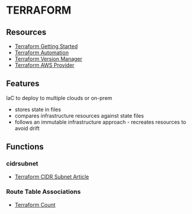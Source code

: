 # TERRAFORM

## Resources

- [Terraform Getting Started](https://www.terraform.io/intro/getting-started/install.html)
- [Terraform Automation](https://learn.hashicorp.com/terraform/development/running-terraform-in-automation)
- [Terraform Version Manager](https://warrensbox.github.io/terraform-switcher/)
- [Terraform AWS Provider](https://www.terraform.io/docs/providers/aws/index.html)

## Features
IaC to deploy to multiple clouds or on-prem
- stores state in files
- compares infrastructure resources against state files
- follows an immutable infrastructure approach - recreates resources to avoid drift

## Functions

### cidrsubnet

- [Terraform CIDR Subnet Article](http://blog.itsjustcode.net/blog/2017/11/18/terraform-cidrsubnet-deconstructed/)

### Route Table Associations

- [Terraform Count](https://stackoverflow.com/questions/51739482/terraform-how-to-associate-multiple-subnet-to-route-table)
